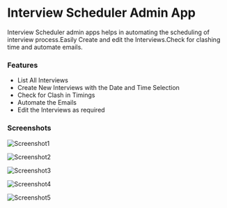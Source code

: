 # Interview Scheduler Admin App

Interview Scheduler admin apps helps in automating the scheduling of interview process.Easily Create and edit the Interviews.Check for clashing time and automate emails.

### Features

- List All Interviews
- Create New Interviews with the Date and Time Selection
- Check for Clash in Timings 
- Automate the Emails
- Edit the Interviews as required   

### Screenshots   

![Screenshot1](https://github.com/saransh2320/interview-scheduler-admin/blob/main/Screenshots/1.png)  
   
   
![Screenshot2](https://github.com/saransh2320/interview-scheduler-admin/blob/main/Screenshots/2.jpg)  
   
   
![Screenshot3](https://github.com/saransh2320/interview-scheduler-admin/blob/main/Screenshots/3.png)  
   
   
![Screenshot4](https://github.com/saransh2320/interview-scheduler-admin/blob/main/Screenshots/4.png)  
   
   
![Screenshot5](https://github.com/saransh2320/interview-scheduler-admin/blob/main/Screenshots/5.png)  
   
    
